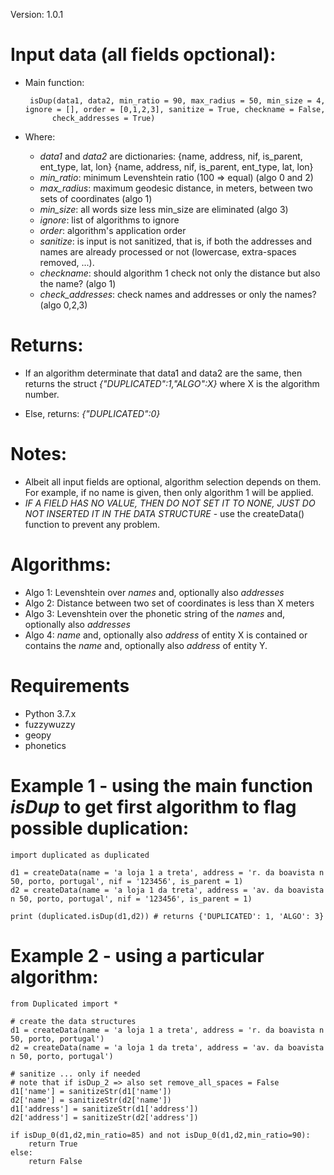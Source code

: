 

Version: 1.0.1

# Input data (all fields opctional):

* Main function:

       isDup(data1, data2, min_ratio = 90, max_radius = 50, min_size = 4, ignore = [], order = [0,1,2,3], sanitize = True, checkname = False,
			check_addresses = True)

* Where:
	*  *data1* and *data2* are dictionaries:
			 {name, address, nif, is_parent, ent_type, lat, lon}
			 {name, address, nif, is_parent, ent_type, lat, lon}
	*	*min_ratio*: minimum Levenshtein ratio (100 => equal) (algo 0 and 2)
	*	*max_radius*: maximum geodesic distance, in meters, between two sets of coordinates (algo 1)
	*	*min_size*: all words size less min_size are eliminated (algo 3)
	*	*ignore*: list of algorithms to ignore
	*	*order*: algorithm's application order
	*   *sanitize*: is input is not sanitized, that is, if both the addresses and names are already processed or not (lowercase, extra-spaces removed, ...). 
	*	*checkname*: should algorithm 1 check not only the distance but also the name? (algo 1)
	*	*check_addresses*: check names and addresses or only the names? (algo 0,2,3)

# Returns:

* If an algorithm determinate that data1 and data2 are the same, then returns the struct *{"DUPLICATED":1,"ALGO":X}*
	where X is the algorithm number.
	
* Else, returns: *{"DUPLICATED":0}*

# Notes:
* Albeit all input fields are optional, algorithm selection depends on them. For example, if no name is given, then only algorithm 1 will be applied.
* *IF A FIELD HAS NO VALUE, THEN DO NOT SET IT TO NONE, JUST DO NOT INSERTED IT IN THE DATA STRUCTURE* - use the createData() function to prevent any problem.

# Algorithms:

* Algo 1: Levenshtein over *names* and, optionally also *addresses*
* Algo 2: Distance between two set of coordinates is less than X meters
* Algo 3: Levenshtein over the phonetic string of the *names* and, optionally also *addresses*
* Algo 4: *name* and, optionally also *address* of entity X is contained or contains the *name* and, optionally also  *address* of entity Y.


# Requirements
* Python 3.7.x
* fuzzywuzzy
* geopy
* phonetics


# Example 1 - using the main function *isDup* to get first algorithm to flag possible duplication:


    import duplicated as duplicated
    	
	d1 = createData(name = 'a loja 1 a treta', address = 'r. da boavista n 50, porto, portugal', nif = '123456', is_parent = 1)
	d2 = createData(name = 'a loja 1 da treta', address = 'av. da boavista n 50, porto, portugal', nif = '123456', is_parent = 1)
    
    print (duplicated.isDup(d1,d2))	# returns {'DUPLICATED': 1, 'ALGO': 3}


# Example 2 - using a particular algorithm:


    from Duplicated import *
    
    # create the data structures
	d1 = createData(name = 'a loja 1 a treta', address = 'r. da boavista n 50, porto, portugal')
	d2 = createData(name = 'a loja 1 da treta', address = 'av. da boavista n 50, porto, portugal')
	
	# sanitize ... only if needed
	# note that if isDup_2 => also set remove_all_spaces = False
	d1['name'] = sanitizeStr(d1['name'])
	d2['name'] = sanitizeStr(d2['name'])
	d1['address'] = sanitizeStr(d1['address'])
	d2['address'] = sanitizeStr(d2['address'])
	
	if isDup_0(d1,d2,min_ratio=85) and not isDup_0(d1,d2,min_ratio=90):
		return True
	else:
		return False

